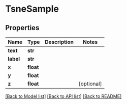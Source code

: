# TsneSample

## Properties
Name | Type | Description | Notes
------------ | ------------- | ------------- | -------------
**text** | **str** |  | 
**label** | **str** |  | 
**x** | **float** |  | 
**y** | **float** |  | 
**z** | **float** |  | [optional] 

[[Back to Model list]](../README.md#documentation-for-models) [[Back to API list]](../README.md#documentation-for-api-endpoints) [[Back to README]](../README.md)



